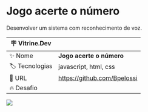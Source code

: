 # Jogo acerte o número

Desenvolver um sistema com reconhecimento de voz.

| :placard: Vitrine.Dev |     |
| -------------  | --- |
| :sparkles: Nome        | **Jogo acerte o número**
| :label: Tecnologias | javascript, html, css
| :rocket: URL         | https://github.com/Bpelossi
| :fire: Desafio     | 

<!-- Inserir imagem com a #vitrinedev ao final do link -->
![](https://via.placeholder.com/1200x500.png?text=imagem+lindona+do+meu+projeto#vitrinedev)
